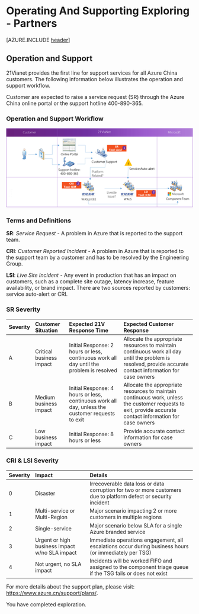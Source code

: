 <properties
	pageTitle="Global Customer Playbook operating-supporting-explore-partners | Azure"
	description="Global Customer Playbook operating-supporting-explore-partners"
	services="global-customer-playbook"
	documentationCenter=""
	authors="jtong"
	manager="edwinc"
	editor=""
	tags="global-customer-playbook"/>

<tags
	ms.service="migration-lifecycle-operating-supporting"
	ms.workload=""
	ms.tgt_pltfrm=""
	ms.devlang="na"
	ms.topic="article"
	ms.date="12/26/2016"
	wacn.date="12/26/2016"
	wacn.lang="en"
	ms.author="jtong"/>


# Operating And Supporting Exploring - Partners

[AZURE.INCLUDE [header](../../../includes/operating-supporting-explore.md)]

## Operation and Support

21Vianet provides the first line for support services for all Azure China customers. The following information below illustrates the operation and support workflow.
 
Customer are expected to raise a service request (SR) through the Azure China online portal or the support hotline 400-890-365.

### Operation and Support Workflow

![img](../../media/support-workflow.png)

### Terms and Definitions

**SR**: *Service Request* - A problem in Azure that is reported to the support team.

**CRI**: *Customer Reported Incident* - A problem in Azure that is reported to the support team by a customer and has to be resolved by the Engineering Group.

**LSI**: *Live Site Incident* - Any event in production that has an impact on customers, such as a complete site outage, latency increase, feature availability, or brand impact. There are two sources reported by customers: service auto-alert or CRI.

### SR Severity 

|**Severity** | **Customer Situation** | **Expected 21V Response Time** | **Expected Customer Response** |
|:------------ |:------------ |:------------ |:------------ |
| A | Critical business impact | Initial Response: 2 hours or less, continuous work all day until the problem is resolved | Allocate the appropriate resources to maintain continuous work all day until the problem is resolved, provide accurate contact information for case owners |
| B | Medium business impact | Initial Response: 4 hours or less, continuous work all day, unless the customer requests to exit | Allocate the appropriate resources to maintain continuous work, unless the customer requests to exit, provide accurate contact information for case owners |
| C | Low business impact | Initial Response: 8 hours or less | Provide accurate contact information for case owners |

### CRI & LSI Severity 

|**Severity** | **Impact** | **Details** |
|:----------- |:---------- |:----------- |
| 0 | Disaster | Irrecoverable data loss or data corruption for two or more customers due to platform defect or security incident |
| 1 | Multi-service or Multi-Region | Major scenario impacting 2 or more customers in multiple regions |
| 2 | Single-service | Major scenario below SLA for a single Azure branded service |
| 3 | Urgent or high business impact w/no SLA impact | Immediate operations engagement, all escalations occur during business hours (or immediately per TSG) |
| 4 | Not urgent, no SLA impact | Incidents will be worked FIFO and assigned to the component triage queue if the TSG fails or does not exist |

For more details about the support plan, please visit: https://www.azure.cn/support/plans/.

You have completed exploration.






